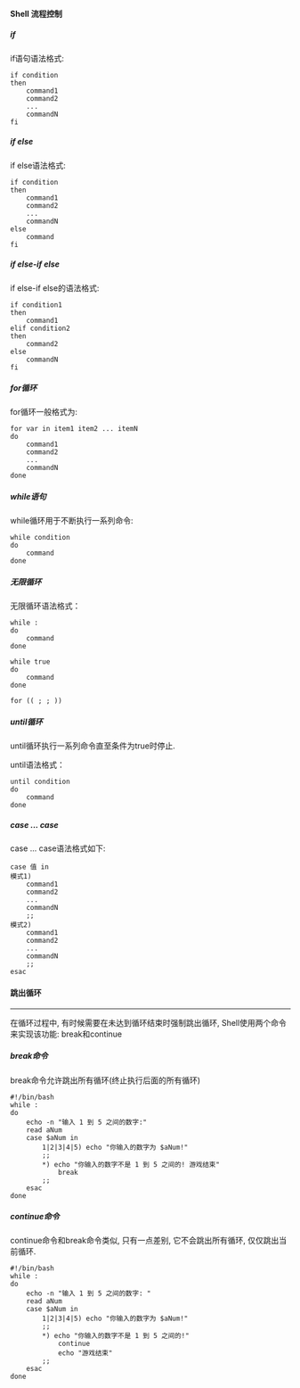 #### Shell 流程控制

##### if 

if语句语法格式:

```
if condition
then
	command1
	command2
	...
	commandN
fi
```

##### if else

if else语法格式:

```
if condition
then 
	command1
	command2
	...
	commandN
else
	command
fi
```

##### if else-if else

if else-if else的语法格式:

```
if condition1
then
	command1
elif condition2
then
	command2
else
	commandN
fi
```

##### for循环

for循环一般格式为:

```
for var in item1 item2 ... itemN
do
	command1
	command2
	...
	commandN
done
```

##### while语句

while循环用于不断执行一系列命令:

```
while condition
do
	command
done
```

##### 无限循环

无限循环语法格式：

```
while :
do
	command
done

while true
do
	command
done

for (( ; ; ))
```

##### until循环

until循环执行一系列命令直至条件为true时停止.

until语法格式：

```
until condition
do 
	command
done
```

##### case ... case

case ... case语法格式如下:

``` 
case 值 in
模式1)
	command1
	command2
	...
	commandN
	;;
模式2)
	command1
	command2
	...
	commandN
	;;
esac
```

#### 跳出循环

---

在循环过程中, 有时候需要在未达到循环结束时强制跳出循环, Shell使用两个命令来实现该功能: break和continue

##### break命令

break命令允许跳出所有循环(终止执行后面的所有循环)

```
#!/bin/bash
while :
do
    echo -n "输入 1 到 5 之间的数字:"
    read aNum
    case $aNum in
        1|2|3|4|5) echo "你输入的数字为 $aNum!"
        ;;
        *) echo "你输入的数字不是 1 到 5 之间的! 游戏结束"
            break
        ;;
    esac
done
```

##### continue命令

continue命令和break命令类似, 只有一点差别, 它不会跳出所有循环, 仅仅跳出当前循环.

```
#!/bin/bash
while :
do
    echo -n "输入 1 到 5 之间的数字: "
    read aNum
    case $aNum in
        1|2|3|4|5) echo "你输入的数字为 $aNum!"
        ;;
        *) echo "你输入的数字不是 1 到 5 之间的!"
            continue
            echo "游戏结束"
        ;;
    esac
done
```

















